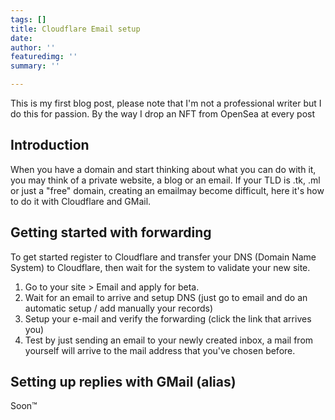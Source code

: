 ```yaml
---
tags: []
title: Cloudflare Email setup
date: 
author: ''
featuredimg: ''
summary: ''

---
```


This is my first blog post, please note that I'm not a professional writer but I do this for passion. By the way I drop an NFT from OpenSea at every post

## Introduction

When you have a domain and start thinking about what you can do with it, you may think of a private website, a blog or an email. If your TLD is .tk, .ml or just a "free" domain, creating an emailmay become difficult, here it's how to do it with Cloudflare and GMail.

## Getting started with forwarding

To get started register to Cloudflare and transfer your DNS (Domain Name System) to Cloudflare, then wait for the system to validate your new site.

1. Go to your site > Email and apply for beta.
2. Wait for an email to arrive and setup DNS (just go to email and do an automatic setup / add manually your records)
3. Setup your e-mail and verify the forwarding (click the link that arrives you)
4. Test by just sending an email to your newly created inbox, a mail from yourself will arrive to the mail address that you've chosen before.

## Setting up replies with GMail (alias)

Soon™️